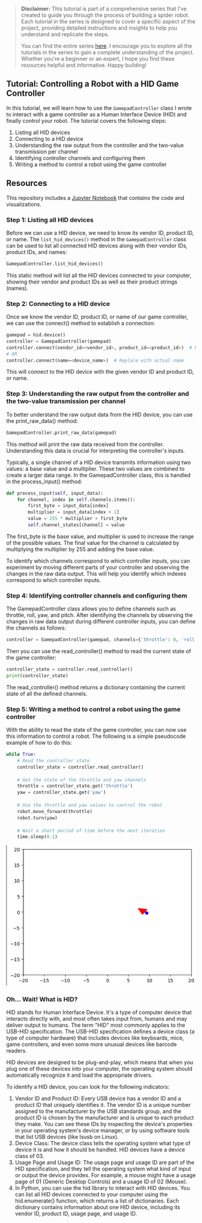 > **Disclaimer:** This tutorial is part of a comprehensive series that I've created to guide you through the process of building a spider robot. Each tutorial in the series is designed to cover a specific aspect of the project, providing detailed instructions and insights to help you understand and replicate the steps.
> 
> You can find the entire series [here](../README.md). I encourage you to explore all the tutorials in the series to gain a complete understanding of the project. Whether you're a beginner or an expert, I hope you find these resources helpful and informative. Happy building!

## Tutorial: Controlling a Robot with a HID Game Controller

In this tutorial, we will learn how to use the `GamepadController` class I wrote to interact with a game controller as a Human Interface Device (HID) and finally control your robot. 
The tutorial covers the following steps:

1. Listing all HID devices
2. Connecting to a HID device
3. Understanding the raw output from the controller and the two-value transmission per channel
4. Identifying controller channels and configuring them
5. Writing a method to control a robot using the game controller

## Resources

This repository includes a [Jupyter Notebook](controlling_robot_using_hid.ipynb) that contains the code and visualizations. 

### Step 1: Listing all HID devices

Before we can use a HID device, we need to know its vendor ID, product ID, or name. The `list_hid_devices()` method in the `GamepadController` class can be used to list all connected HID devices along with their vendor IDs, product IDs, and names:

```python
GamepadController.list_hid_devices()

```

This static method will list all the HID devices connected to your computer, showing their vendor and product IDs as well as their product strings (names).

### Step 2: Connecting to a HID device
Once we know the vendor ID, product ID, or name of our game controller, we can use the connect() method to establish a connection:

```python
gamepad = hid.device()
controller = GamepadController(gamepad)
controller.connect(vendor_id=<vendor_id>, product_id=<product_id>)  # Replace with actual IDs
# OR
controller.connect(name=<device_name>)  # Replace with actual name
```

This will connect to the HID device with the given vendor ID and product ID, or name.

### Step 3: Understanding the raw output from the controller and the two-value transmission per channel
To better understand the raw output data from the HID device, you can use the print_raw_data() method:
```python
GamepadController.print_raw_data(gamepad)
```
This method will print the raw data received from the controller. Understanding this data is crucial for interpreting the controller's inputs.

Typically, a single channel of a HID device transmits information using two values: a base value and a multiplier. These two values are combined to create a larger data range. In the GamepadController class, this is handled in the process_input() method:

```python
def process_input(self, input_data):
    for channel, index in self.channels.items():
        first_byte = input_data[index]
        multiplier = input_data[index + 1]
        value = 255 * multiplier + first_byte
        self.channel_states[channel] = value
```
The first_byte is the base value, and multiplier is used to increase the range of the possible values. The final value for the channel is calculated by multiplying the multiplier by 255 and adding the base value.

To identify which channels correspond to which controller inputs, you can experiment by moving different parts of your controller and observing the changes in the raw data output. This will help you identify which indexes correspond to which controller inputs.

### Step 4: Identifying controller channels and configuring them
The GamepadController class allows you to define channels such as throttle, roll, yaw, and pitch. After identifying the channels by observing the changes in raw data output during different controller inputs, you can define the channels as follows:

```python
controller = GamepadController(gamepad, channels={'throttle': 0, 'roll': 1, 'yaw': 2, 'pitch': 3})
```

Then you can use the read_controller() method to read the current state of the game controller:

```python
controller_state = controller.read_controller()
print(controller_state)
```

The read_controller() method returns a dictionary containing the current state of all the defined channels.

### Step 5: Writing a method to control a robot using the game controller
With the ability to read the state of the game controller, you can now use this information to control a robot. The following is a simple pseudocode example of how to do this:

```python
while True:
    # Read the controller state
    controller_state = controller.read_controller()
    
    # Get the state of the throttle and yaw channels
    throttle = controller_state.get('throttle')
    yaw = controller_state.get('yaw')
    
    # Use the throttle and yaw values to control the robot
    robot.move_forward(throttle)
    robot.turn(yaw)
    
    # Wait a short period of time before the next iteration
    time.sleep(0.1)
```
![Robot simulation using HID device](media/robot_sim_hid.png)

### Oh... Wait! What is HID?

HID stands for Human Interface Device. It's a type of computer device that interacts directly with, and most often takes input from, humans and may deliver output to humans. The term "HID" most commonly applies to the USB-HID specification. The USB-HID specification defines a device class (a type of computer hardware) that includes devices like keyboards, mice, game controllers, and even some more unusual devices like barcode readers.

HID devices are designed to be plug-and-play, which means that when you plug one of these devices into your computer, the operating system should automatically recognize it and load the appropriate drivers.

To identify a HID device, you can look for the following indicators:

1. Vendor ID and Product ID: Every USB device has a vendor ID and a product ID that uniquely identifies it. The vendor ID is a unique number assigned to the manufacturer by the USB standards group, and the product ID is chosen by the manufacturer and is unique to each product they make. You can see these IDs by inspecting the device's properties in your operating system's device manager, or by using software tools that list USB devices (like lsusb on Linux).
2. Device Class: The device class tells the operating system what type of device it is and how it should be handled. HID devices have a device class of 03.
3. Usage Page and Usage ID: The usage page and usage ID are part of the HID specification, and they tell the operating system what kind of input or output the device provides. For example, a mouse might have a usage page of 01 (Generic Desktop Controls) and a usage ID of 02 (Mouse).
4. In Python, you can use the hid library to interact with HID devices. You can list all HID devices connected to your computer using the hid.enumerate() function, which returns a list of dictionaries. Each dictionary contains information about one HID device, including its vendor ID, product ID, usage page, and usage ID.